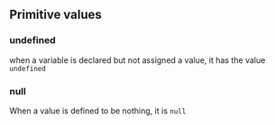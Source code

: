 ## Primitive values 

### undefined
when a variable is declared but not assigned a value, it has the value `undefined`
### null
When a value is defined to be nothing, it is `null`